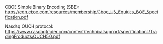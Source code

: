 CBOE Simple Binary Encoding (SBE):
https://cdn.cboe.com/resources/membership/Cboe_US_Equities_BOE_Specification.pdf

Nasdaq OUCH protocol:
https://www.nasdaqtrader.com/content/technicalsupport/specifications/TradingProducts/OUCH5.0.pdf
